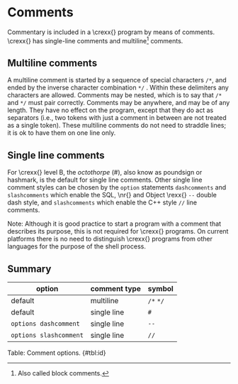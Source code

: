 # Comments

Commentary is included in a \crexx{} program by means of comments. \crexx{} has single-line comments and multiline[^block] comments.

[^block]: Also called block comments.

## Multiline comments

A multiline comment is started by a sequence of special characters ```/*```, and ended by the inverse character combination ```*/```
.
Within these delimiters any characters are allowed. Comments may be
nested, which is to say that ```/*``` and ```*/``` must pair correctly. Comments
may be anywhere, and may be of any length. They have no effect on the
program, except that they do act as separators (i.e., two tokens with just a
comment in between are not treated as a single token). These multiline comments do not need to straddle lines; it is ok to have them on one line only.

## Single line comments

For \crexx{} level B, the *octothorpe* (#), also know as poundsign or hashmark, is the default for single line comments. Other single line comment styles can be chosen by the ```option``` statements ```dashcomments``` and ```slashcomments``` which enable the SQL, \nr{} and Object \rexx{} ```--``` double dash style, and ```slashcomments``` which enable the C++ style ```//``` line comments.

Note: Although it is good practice to start a program with a comment that describes its purpose, this is not required for \crexx{} programs. On current platforms there is no need to distinguish \crexx{} programs from other languages for the purpose of the shell process.

## Summary


|option   |comment type   | symbol  |
|---|---|---|
| default |multiline |```/*``` ```*/```   | 
| default |single line |```#```   | 
| ```options dashcomment```  | single line  | ```--```  | 
| ```options slashcomment```  | single line  | ```//```  | 


Table: Comment options. {#tbl:id}


